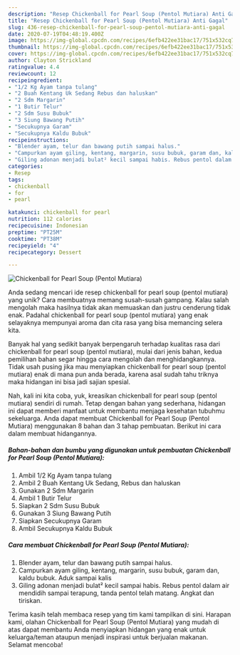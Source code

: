 ```yaml
---
description: "Resep Chickenball for Pearl Soup (Pentol Mutiara) Anti Gagal"
title: "Resep Chickenball for Pearl Soup (Pentol Mutiara) Anti Gagal"
slug: 436-resep-chickenball-for-pearl-soup-pentol-mutiara-anti-gagal
date: 2020-07-19T04:48:19.400Z
image: https://img-global.cpcdn.com/recipes/6efb422ee31bac17/751x532cq70/chickenball-for-pearl-soup-pentol-mutiara-foto-resep-utama.jpg
thumbnail: https://img-global.cpcdn.com/recipes/6efb422ee31bac17/751x532cq70/chickenball-for-pearl-soup-pentol-mutiara-foto-resep-utama.jpg
cover: https://img-global.cpcdn.com/recipes/6efb422ee31bac17/751x532cq70/chickenball-for-pearl-soup-pentol-mutiara-foto-resep-utama.jpg
author: Clayton Strickland
ratingvalue: 4.4
reviewcount: 12
recipeingredient:
- "1/2 Kg Ayam tanpa tulang"
- "2 Buah Kentang Uk Sedang Rebus dan haluskan"
- "2 Sdm Margarin"
- "1 Butir Telur"
- "2 Sdm Susu Bubuk"
- "3 Siung Bawang Putih"
- "Secukupnya Garam"
- "Secukupnya Kaldu Bubuk"
recipeinstructions:
- "Blender ayam, telur dan bawang putih sampai halus."
- "Campurkan ayam giling, kentang, margarin, susu bubuk, garam dan, kaldu bubuk. Aduk sampai kalis"
- "Giling adonan menjadi bulat² kecil sampai habis. Rebus pentol dalam air mendidih sampai terapung, tanda pentol telah matang. Angkat dan tiriskan."
categories:
- Resep
tags:
- chickenball
- for
- pearl

katakunci: chickenball for pearl 
nutrition: 112 calories
recipecuisine: Indonesian
preptime: "PT25M"
cooktime: "PT38M"
recipeyield: "4"
recipecategory: Dessert

---
```



![Chickenball for Pearl Soup (Pentol Mutiara)](https://img-global.cpcdn.com/recipes/6efb422ee31bac17/751x532cq70/chickenball-for-pearl-soup-pentol-mutiara-foto-resep-utama.jpg)

Anda sedang mencari ide resep chickenball for pearl soup (pentol mutiara) yang unik? Cara membuatnya memang susah-susah gampang. Kalau salah mengolah maka hasilnya tidak akan memuaskan dan justru cenderung tidak enak. Padahal chickenball for pearl soup (pentol mutiara) yang enak selayaknya mempunyai aroma dan cita rasa yang bisa memancing selera kita.



Banyak hal yang sedikit banyak berpengaruh terhadap kualitas rasa dari chickenball for pearl soup (pentol mutiara), mulai dari jenis bahan, kedua pemilihan bahan segar hingga cara mengolah dan menghidangkannya. Tidak usah pusing jika mau menyiapkan chickenball for pearl soup (pentol mutiara) enak di mana pun anda berada, karena asal sudah tahu triknya maka hidangan ini bisa jadi sajian spesial.


Nah, kali ini kita coba, yuk, kreasikan chickenball for pearl soup (pentol mutiara) sendiri di rumah. Tetap dengan bahan yang sederhana, hidangan ini dapat memberi manfaat untuk membantu menjaga kesehatan tubuhmu sekeluarga. Anda dapat membuat Chickenball for Pearl Soup (Pentol Mutiara) menggunakan 8 bahan dan 3 tahap pembuatan. Berikut ini cara dalam membuat hidangannya.

<!--inarticleads1-->

##### Bahan-bahan dan bumbu yang digunakan untuk pembuatan Chickenball for Pearl Soup (Pentol Mutiara):

1. Ambil 1/2 Kg Ayam tanpa tulang
1. Ambil 2 Buah Kentang Uk Sedang, Rebus dan haluskan
1. Gunakan 2 Sdm Margarin
1. Ambil 1 Butir Telur
1. Siapkan 2 Sdm Susu Bubuk
1. Gunakan 3 Siung Bawang Putih
1. Siapkan Secukupnya Garam
1. Ambil Secukupnya Kaldu Bubuk




<!--inarticleads2-->

##### Cara membuat Chickenball for Pearl Soup (Pentol Mutiara):

1. Blender ayam, telur dan bawang putih sampai halus.
1. Campurkan ayam giling, kentang, margarin, susu bubuk, garam dan, kaldu bubuk. Aduk sampai kalis
1. Giling adonan menjadi bulat² kecil sampai habis. Rebus pentol dalam air mendidih sampai terapung, tanda pentol telah matang. Angkat dan tiriskan.




Terima kasih telah membaca resep yang tim kami tampilkan di sini. Harapan kami, olahan Chickenball for Pearl Soup (Pentol Mutiara) yang mudah di atas dapat membantu Anda menyiapkan hidangan yang enak untuk keluarga/teman ataupun menjadi inspirasi untuk berjualan makanan. Selamat mencoba!
